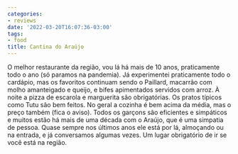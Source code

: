 ```yaml
---
categories:
- reviews
date: '2022-03-20T16:07:36-03:00'
tags:
- food
title: Cantina do Araújo
---
```


O melhor restaurante da região, vou lá há mais de 10 anos, praticamente todo o ano (só paramos na pandemia). Já experimentei praticamente todo o cardápio, mas os favoritos continuam sendo o Paillard, macarrão com molho amanteigado e queijo, e bifes apimentados servidos com arroz. À noite a pizza de escarola e marguerita são obrigatórias. Os pratos típicos como Tutu são bem feitos. No geral a cozinha é bem acima da média, mas o preço também (fica o aviso). Todos os garçons são eficientes e simpáticos e muitos estão há mais de uma década com o Araújo, que é uma simpatia de pessoa. Quase sempre nos últimos anos ele está por lá, almoçando ou na entrada, e já conversamos algumas vezes. Um lugar obrigatório de ir se você está na região.
